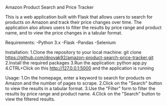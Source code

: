 Amazon Product Search and Price Tracker

This is a web application built with Flask that allows users to search for products on Amazon and track their price changes over time. The application also allows users to filter the results by price range and product name, and to view the price changes in a tabular format.

Requirements: 
-Python 3.x
-Flask
-Pandas
-Selenium

Installation:
1.Clone the repository to your local machine: 
git clone https://github.com/dnovak92/amazon-product-search-price-tracker.git
2.Install the required packages
3.Run the application: python app.py
4.CTRL+Click on this http://127.0.0.1:5000 and the application is running

Usage:
1.On the homepage, enter a keyword to search for products on Amazon and the number of pages to scrape.
2.Click on the "Search" button to view the results in a tabular format.
3.Use the "Filter" form to filter the results by price range and product name.
4.Click on the "Search" button to view the filtered results.